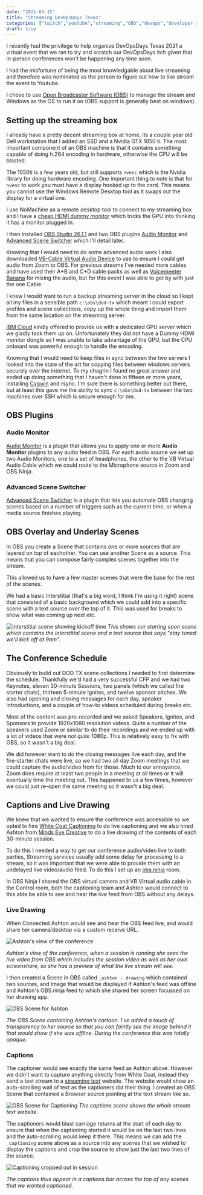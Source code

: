 ```yaml
---
date: "2021-03-15"
title: "Streaming DevOpsDays Texas"
categories: ["twitch","youtube","streaming","OBS","devops","developer advocate", "dod"]
draft: true
---
```


I recently had the privilege to help organize DevOpsDays Texas 2021 a virtual event that we ran to try and scratch our DevOpsDays itch given that in-person conferences won't be happening any time soon.

I had the misfortune of being the most knowledgable about live streaming and therefore was nominated as the person to figure out how to live stream the event to Youtube.

I chose to use [Open Broadcaster Software (OBS)](https://obsproject.com/) to manage the stream and Windows as the OS to run it on (OBS support is generally best on windows).

## Setting up the streaming box

I already have a pretty decent streaming box at home, its a couple year old Dell workstation that I added an SSD and a Nvidia GTX 1050 ti. The most important component of an OBS machine is that it contains something capable of doing h.264 encoding in hardware, otherwise the CPU will be blasted.

The 1050ti is a few years old, but still supports `nvenc` which is the Nvidia library for doing hardware encoding. One important thing to note is that for `nvenc` to work you must have a display hooked up to the card. This means you cannot use the Windows Remote Desktop tool as it swaps out the display for a virtual one.

I use NoMachine as a remote desktop tool to connect to my streaming box and I have a [cheap HDMI dummy monitor](https://www.amazon.com/Headless-Display-Emulator-Headless-1920x1080-Generation/dp/B06XT1Z9TF/) which tricks the GPU into thinking it has a monitor plugged in.

I then installed [OBS Studio 26.1.1](https://obsproject.com/download) and two OBS plugins [Audio Monitor](https://obsproject.com/forum/resources/audio-monitor.1186/) and [Advanced Scene Switcher](https://obsproject.com/forum/resources/advanced-scene-switcher.395/) which I'll detail later.

Knowing that I would need to do some advanced audio work I also downloaded [VB-Cable Virtual Audio Device](https://vb-audio.com/Cable/) to use to ensure I could get audio from Zoom to OBS. For previous streams I've needed more cables and have used their A+B and C+D cable packs as well as [Voicemeeter Banana](https://vb-audio.com/Voicemeeter/banana.htm) for mixing the audio, but for this event I was able to get by with just the one Cable.

I knew I would want to run a backup streaming server in the cloud so I kept all my files in a sensible path `c:\obs\dod-tx` which meant I could export profiles and scene collections, copy up the whole thing and import them from the same location on the streaming server.

[IBM Cloud](https://ibm.com/cloud) kindly offered to provide us with a dedicated GPU server which we gladly took them up on. Unfortunately they did not have a Dummy HDMI monitor dongle so I was unable to take advantage of the GPU, but the CPU onboard was powerful enough to handle the encoding.

Knowing that I would need to keep files in sync between the two servers I looked into the state of the art for copying files between windows servers securely over the internet. To my chagrin I found no great answer and ended up doing something that I haven't done in fifteen or more years, installing [Cygwin](https://www.cygwin.com/) and rsync. I'm sure there is something better out there, but at least this gave me the ability to sync `c:\obs\dod-tx` between the two machines over SSH which is secure enough for me.

## OBS Plugins

### Audio Monitor

[Audio Monitor](https://obsproject.com/forum/resources/audio-monitor.1186/) is a plugin that allows you to apply one or more **Audio Monitor** plugins to any audio feed in OBS. For each audio source we set up two Audio Monitors, one to a set of headphones, the other to the VB Virtual Audio Cable which we could route to the Microphone source in Zoom and OBS.Ninja.

### Advanced Scene Switcher
[Advanced Scene Switcher](https://obsproject.com/forum/resources/advanced-scene-switcher.395/) is a plugin that lets you automate OBS changing scenes based on a number of triggers such as the current time, or when a media source finishes playing.

## OBS Overlay and Underlay Scenes

In OBS you create a Scene that contains one or more sources that are layered on top of eachother. You can use another Scene as a source. This means that you can compose fairly complex scenes together into the stream.

This allowed us to have a few master scenes that were the base for the rest of the scenes.

We had a basic Interstitial (that's a big word, I think I'm using it right) scene that consisted of a basic background which we could add into a specific scene with a text source over the top of it. This was used for breaks to show what was coming up next etc.

![interstitial scene showing kickoff time](./interstitial.png)
_This shows our starting soon scene which contains the interstitial scene and a text source that says "stay tuned we'll kick off at 9am"._

## The Conference Schedule

Obviously to build out DOD TX scene collections I needed to first determine the schedule. Thankfully we'd had a very successful CFP and we had two Keynotes, eleven 30-minute Sessions, two panels (which we called fire starter chats), thirteen 5-minute Ignites, and twelve sponsor pitches. We also had opening and closing messages for each day, speaker introductions, and a couple of how-to videos scheduled during breaks etc.

Most of the content was pre-recorded and we asked Speakers, Ignites, and Sponsors to provide 1920x1080 resolution videos. Quite a number of the speakers used Zoom or similar to do their recordings and we ended up with a lot of videos that were _not quite_ 1080p. This is relatively easy to fix with OBS, so it wasn't a big deal.

We did however want to do the closing  messages live each day, and the fire-starter chats were live, so we had two all day Zoom meetings that we could capture the audio/video from for those. Much to our annoyance, Zoom does require at least two people in a meeting at all times or it will eventually time the meeting out. This happened to us a few times, however we could just re-open the same meeting so it wasn't a big deal.

## Captions and Live Drawing

We knew that we wanted to ensure the conference was accessible so we opted to hire [White Coat Captioning](https://whitecoatcaptioning.com/) to do live captioning and we also hired Ashton from [Minds Eye Creative](https://www.mindseyecreative.ca/) to do a live drawing of the contents of each 30-minute session.

To do this I needed a way to get our conference audio/video live to both parties, Streaming services usually add some delay for processing to a stream, so it was important that we were able to provide them with an undelayed live video/audio feed. To do this I set up an [obs.ninja](obs.ninja) room.

In OBS Ninja I shared the OBS virtual camera and VB Virtual audio cable in the Control room, both the captioning team and Ashton would connect to this able be able to see and hear the live feed from OBS without any delays.

### Live Drawing

When Connected Ashton would see and hear the OBS feed live, and would share her camera/desktop via a custom receive URL.

![Ashton's view of the conference](./ashton-view.png)

_Ashton's view of the conference, when a session is running she sees the live video from OBS which includes the session video as well as her own screenshare, so she has a preview of what the live stream will see._

I then created a Scene in OBS called `_ashton - drawing` which contained two sources, and Image that would be displayed if Ashton's feed was offline and Ashton's OBS.ninja feed to which she shared her screen focussed on her drawing app.

![OBS Scene for Ashton](./ashton-scene.png)

_The OBS Scene containing Ashton's cartoon.  I've added a touch of transparency to her source so that you can faintly see the image behind it that would show if she was offline. During the conference this was totally opaque._

### Captions

The captioner would see exactly the same feed as Ashton above. However we didn't want to capture anything directly from White Coat, instead they send a text stream to a [streaming text](https://www.streamtext.net) website. The website would show an auto-scrolling wall of text as the captioners did their thing. I created an OBS Scene that contained a Browser source pointing at the text stream like so.

![OBS Scene for Captioning](./caption-scene.png)
_The captions scene shows the whole stream text website._

The captioners would blast carriage returns at the start of each day to ensure that when the captioning started it would be on the last two lines and the auto-scrolling would keep it there. This means we can add the `_captioning` scene above as a source into any scenes that we wished to display the captions and crop the source to show just the last two lines of the source.

![Captioning cropped out in session](./captions-in-session.png)

_The captions thus appear in a captions bar across the top of any scenes that we wanted captioned._
